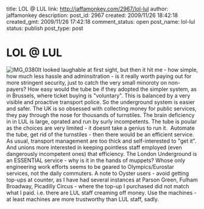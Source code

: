 title: LOL @ LUL
link: http://jaffamonkey.com/2967/lol-lul
author: jaffamonkey
description: 
post_id: 2967
created: 2009/11/26 18:42:18
created_gmt: 2009/11/26 17:42:18
comment_status: open
post_name: lol-lul
status: publish
post_type: post

# LOL @ LUL

![IMG_0380](http://blog.jaffamonkey.com/files/2009/11/IMG_0380-225x300.jpg)It looked laughable at first sight, but then it hit me - how simple, how much less hassle and adminsitration - is it really worth paying out for more stringent security, just to catch the very small minoroty on non-payers? How easy would the tube be if they adopted the simpler system, as in Brussels, where ticket buying is "voluntary". This is balanced by a very visible and proactive transport police. So the underground system is easier and safer. The UK is so obsessed with collecting money for public services, they pay through the nose for thousands of turnstiles. The brain deficiency in in LUL is large, oprated and run by surly incompetents. The tube is poular as the choices are very limited - it doesnt take a genius to run it.  Automate the tube, get rid of the turnstiles - then there would be an efficient service.  As usual, transport management are too thick and self-interested to "get it". And unions more interested in keeping pointless staff employed (even dangerously incompetent ones) that efficiency. The London Underground is an ESSENTIAL service - why is it in the hands of muppets? Whose only engineering work efforts seems to be geared to Olympics/Eurostar services, not the daily commuters. A note to Oyster users - avoid getting top-ups at counter, as I have had several instances at Parson Green, Fulham Broadway, Picadilly Circus - where the top-up I purchased did not match what I paid. i.e. there are LUL staff creaming off money. Use the machines - at least machines are more trustworthy than LUL staff, sadly.